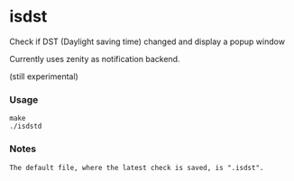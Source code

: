 isdst
=====

Check if DST (Daylight saving time) changed and display a popup window

Currently uses zenity as notification backend.

(still experimental)

### Usage

    make
    ./isdstd

### Notes

    The default file, where the latest check is saved, is ".isdst".
